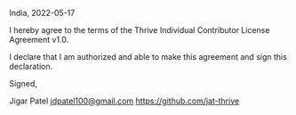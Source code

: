 India, 2022-05-17

I hereby agree to the terms of the Thrive Individual Contributor License
Agreement v1.0.

I declare that I am authorized and able to make this agreement and sign this
declaration.

Signed,

Jigar Patel jdpatel100@gmail.com https://github.com/jat-thrive
